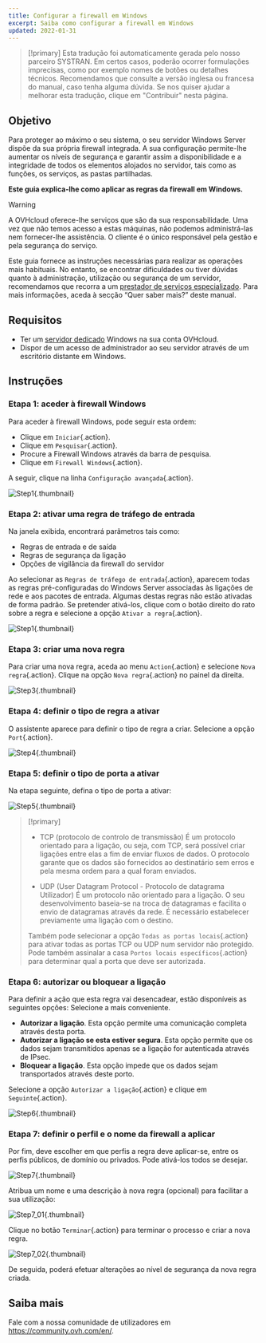 ```yaml
---
title: Configurar a firewall em Windows
excerpt: Saiba como configurar a firewall em Windows
updated: 2022-01-31
---
```


> [!primary]
> Esta tradução foi automaticamente gerada pelo nosso parceiro SYSTRAN. Em certos casos, poderão ocorrer formulações imprecisas, como por exemplo nomes de botões ou detalhes técnicos. Recomendamos que consulte a versão inglesa ou francesa do manual, caso tenha alguma dúvida. Se nos quiser ajudar a melhorar esta tradução, clique em "Contribuir" nesta página.
>


## Objetivo

Para proteger ao máximo o seu sistema, o seu servidor Windows Server dispõe da sua própria firewall integrada. A sua configuração permite-lhe aumentar os níveis de segurança e garantir assim a disponibilidade e a integridade de todos os elementos alojados no servidor, tais como as funções, os serviços, as pastas partilhadas.

**Este guia explica-lhe como aplicar as regras da firewall em Windows.**

> [!warning]
>
> A OVHcloud oferece-lhe serviços que são da sua responsabilidade. Uma vez que não temos acesso a estas máquinas, não podemos administrá-las nem fornecer-lhe assistência. O cliente é o único responsável pela gestão e pela segurança do serviço.
>
> Este guia fornece as instruções necessárias para realizar as operações mais habituais. No entanto, se encontrar dificuldades ou tiver dúvidas quanto à administração, utilização ou segurança de um servidor, recomendamos que recorra a um [prestador de serviços especializado](https://partner.ovhcloud.com/pt/directory/). Para mais informações, aceda à secção “Quer saber mais?” deste manual.
>

## Requisitos

- Ter um [servidor dedicado](https://www.ovhcloud.com/pt/bare-metal/) Windows na sua conta OVHcloud.
- Dispor de um acesso de administrador ao seu servidor através de um escritório distante em Windows. 

## Instruções

### Etapa 1: aceder à firewall Windows

Para aceder à firewall Windows, pode seguir esta ordem:

- Clique em `Iniciar`{.action}.
- Clique em `Pesquisar`{.action}.
- Procure a Firewall Windows através da barra de pesquisa.
- Clique em `Firewall Windows`{.action}.

A seguir, clique na linha `Configuração avançada`{.action}.

![Step1](images/step1.PNG){.thumbnail}

### Etapa 2: ativar uma regra de tráfego de entrada

Na janela exibida, encontrará parâmetros tais como:

- Regras de entrada e de saída
- Regras de segurança da ligação
- Opções de vigilância da firewall do servidor

Ao selecionar as `Regras de tráfego de entrada`{.action}, aparecem todas as regras pré-configuradas do Windows Server associadas às ligações de rede e aos pacotes de entrada. Algumas destas regras não estão ativadas de forma padrão. Se pretender ativá-los, clique com o botão direito do rato sobre a regra e selecione a opção `Ativar a regra`{.action}.

![Step1](images/step2.PNG){.thumbnail}

### Etapa 3: criar uma nova regra 

Para criar uma nova regra, aceda ao menu `Action`{.action} e selecione `Nova regra`{.action}.
Clique na opção `Nova regra`{.action} no painel da direita.

![Step3](images/step3.PNG){.thumbnail}

### Etapa 4: definir o tipo de regra a ativar

O assistente aparece para definir o tipo de regra a criar. Selecione a opção `Port`{.action}.

![Step4](images/step4.PNG){.thumbnail}

### Etapa 5: definir o tipo de porta a ativar

Na etapa seguinte, defina o tipo de porta a ativar:

![Step5](images/step5.PNG){.thumbnail}

> [!primary]
>
>- TCP (protocolo de controlo de transmissão)
>É um protocolo orientado para a ligação, ou seja, com TCP, será possível criar ligações entre elas a fim de enviar fluxos de dados. O protocolo garante que os dados são fornecidos ao destinatário sem erros e pela mesma ordem para a qual foram enviados.
>
>- UDP (User Datagram Protocol - Protocolo de datagrama Utilizador)
>É um protocolo não orientado para a ligação. O seu desenvolvimento baseia-se na troca de datagramas e facilita o envio de datagramas através da rede. É necessário estabelecer previamente uma ligação com o destino.
>
>Também pode selecionar a opção `Todas as portas locais`{.action} para ativar todas as portas TCP ou UDP num servidor não protegido. Pode também assinalar a casa `Portos locais específicos`{.action} para determinar qual a porta que deve ser autorizada. 
>

### Etapa 6: autorizar ou bloquear a ligação

Para definir a ação que esta regra vai desencadear, estão disponíveis as seguintes opções: Selecione a mais conveniente.

- **Autorizar a ligação**. Esta opção permite uma comunicação completa através desta porta.
- **Autorizar a ligação se esta estiver segura**. Esta opção permite que os dados sejam transmitidos apenas se a ligação for autenticada através de IPsec.
- **Bloquear a ligação**. Esta opção impede que os dados sejam transportados através deste porto.

Selecione a opção `Autorizar a ligação`{.action} e clique em `Seguinte`{.action}. 

![Step6](images/step6.PNG){.thumbnail}

### Etapa 7: definir o perfil e o nome da firewall a aplicar

Por fim, deve escolher em que perfis a regra deve aplicar-se, entre os perfis públicos, de domínio ou privados.
Pode ativá-los todos se desejar.

![Step7](images/step7.PNG){.thumbnail}

Atribua um nome e uma descrição à nova regra (opcional) para facilitar a sua utilização:

![Step7_01](images/step7-01.PNG){.thumbnail}

Clique no botão `Terminar`{.action} para terminar o processo e criar a nova regra.

![Step7_02](images/step7_02.PNG){.thumbnail}

De seguida, poderá efetuar alterações ao nível de segurança da nova regra criada.

## Saiba mais

Fale com a nossa comunidade de utilizadores em <https://community.ovh.com/en/>.

